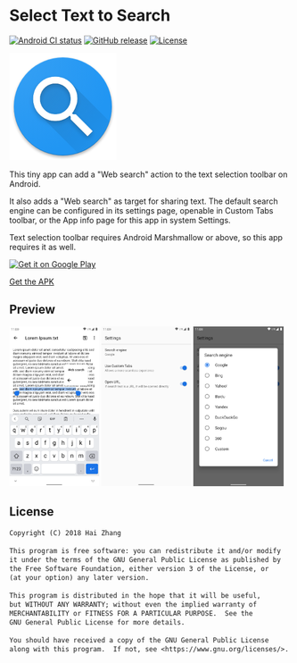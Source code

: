 # Select Text to Search

[![Android CI status](https://github.com/zhanghai/TextSelectionWebSearch/workflows/Android%20CI/badge.svg)](https://github.com/zhanghai/TextSelectionWebSearch/actions) [![GitHub release](https://img.shields.io/github/v/release/zhanghai/TextSelectionWebSearch)](https://github.com/zhanghai/TextSelectionWebSearch/releases) [![License](https://img.shields.io/github/license/zhanghai/TextSelectionWebSearch?color=blue)](LICENSE)

![Select Text to Search](app/src/main/res/mipmap-xxxhdpi/launcher_icon.png)

This tiny app can add a "Web search" action to the text selection toolbar on Android.

It also adds a "Web search" as target for sharing text. The default search engine can be configured in its settings page, openable in Custom Tabs toolbar, or the App info page for this app in system Settings.

Text selection toolbar requires Android Marshmallow or above, so this app requires it as well.

[<img alt="Get it on Google Play" src="https://play.google.com/intl/en_us/badges/static/images/badges/en_badge_web_generic.png" width="240">](https://play.google.com/store/apps/details?id=me.zhanghai.android.textselectionwebsearch)

[Get the APK](https://github.com/zhanghai/TextSelectionWebSearch/releases/latest/download/app-release.apk)

## Preview

<p><img src="fastlane/metadata/android/en-US/images/phoneScreenshots/1.png" width="32%" /> <img src="fastlane/metadata/android/en-US/images/phoneScreenshots/2.png" width="32%" /> <img src="fastlane/metadata/android/en-US/images/phoneScreenshots/3.png" width="32%" /></p>

## License

    Copyright (C) 2018 Hai Zhang

    This program is free software: you can redistribute it and/or modify
    it under the terms of the GNU General Public License as published by
    the Free Software Foundation, either version 3 of the License, or
    (at your option) any later version.

    This program is distributed in the hope that it will be useful,
    but WITHOUT ANY WARRANTY; without even the implied warranty of
    MERCHANTABILITY or FITNESS FOR A PARTICULAR PURPOSE.  See the
    GNU General Public License for more details.

    You should have received a copy of the GNU General Public License
    along with this program.  If not, see <https://www.gnu.org/licenses/>.

